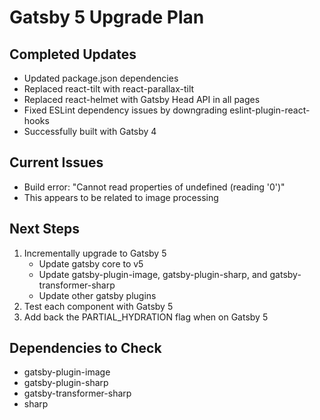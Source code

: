 # Gatsby 5 Upgrade Plan

## Completed Updates

- Updated package.json dependencies
- Replaced react-tilt with react-parallax-tilt
- Replaced react-helmet with Gatsby Head API in all pages
- Fixed ESLint dependency issues by downgrading eslint-plugin-react-hooks
- Successfully built with Gatsby 4

## Current Issues

- Build error: "Cannot read properties of undefined (reading '0')"
- This appears to be related to image processing

## Next Steps

1. Incrementally upgrade to Gatsby 5
   - Update gatsby core to v5
   - Update gatsby-plugin-image, gatsby-plugin-sharp, and gatsby-transformer-sharp
   - Update other gatsby plugins
2. Test each component with Gatsby 5
3. Add back the PARTIAL_HYDRATION flag when on Gatsby 5

## Dependencies to Check

- gatsby-plugin-image
- gatsby-plugin-sharp
- gatsby-transformer-sharp
- sharp
